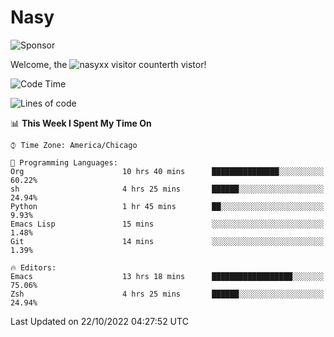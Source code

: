 # Nasy

<!--
<p align="center">
<img height="200" src="https://github-readme-stats.vercel.app/api?username=nasyxx&count_private=true&show_icons=true&theme=dracula&include_all_commits=true"/>
<img height="200" src="https://github-readme-stats.vercel.app/api/top-langs/?username=nasyxx&theme=dracula&hide=html,jupyter+notebook&count_private=true&show_icons=true"/>
</p>

  
----------------
-->

![Sponsor](https://img.shields.io/static/v1.svg?label=Sponsor&message=%E2%9D%A4&logo=GitHub&style=flat&color=pink)
 
Welcome, the ![nasyxx visitor counter](https://count.getloli.com/get/@nasyxx?theme=rule34)th vistor!
 
<!--START_SECTION:waka-->
![Code Time](http://img.shields.io/badge/Code%20Time-2%2C736%20hrs%2047%20mins-blue)

![Lines of code](https://img.shields.io/badge/From%20Hello%20World%20I%27ve%20Written-5%20Million%20lines%20of%20code-blue)

📊 **This Week I Spent My Time On** 

```text
⌚︎ Time Zone: America/Chicago

💬 Programming Languages: 
Org                      10 hrs 40 mins      ███████████████░░░░░░░░░░   60.22% 
sh                       4 hrs 25 mins       ██████░░░░░░░░░░░░░░░░░░░   24.94% 
Python                   1 hr 45 mins        ██░░░░░░░░░░░░░░░░░░░░░░░   9.93% 
Emacs Lisp               15 mins             ░░░░░░░░░░░░░░░░░░░░░░░░░   1.48% 
Git                      14 mins             ░░░░░░░░░░░░░░░░░░░░░░░░░   1.39%

🔥 Editors: 
Emacs                    13 hrs 18 mins      ██████████████████░░░░░░░   75.06% 
Zsh                      4 hrs 25 mins       ██████░░░░░░░░░░░░░░░░░░░   24.94%

```


 Last Updated on 22/10/2022 04:27:52 UTC
<!--END_SECTION:waka-->

<!-- ![visitors](https://visitor-badge.laobi.icu/badge?page_id=nasyxx.nasyxx) -->
